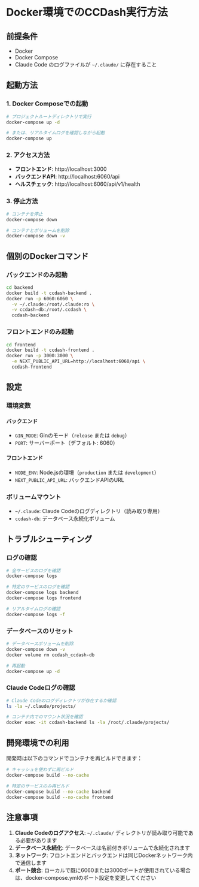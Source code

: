 # Docker環境でのCCDash実行方法

## 前提条件

- Docker
- Docker Compose
- Claude Code のログファイルが `~/.claude/` に存在すること

## 起動方法

### 1. Docker Composeでの起動

```bash
# プロジェクトルートディレクトリで実行
docker-compose up -d

# または、リアルタイムログを確認しながら起動
docker-compose up
```

### 2. アクセス方法

- **フロントエンド**: http://localhost:3000
- **バックエンドAPI**: http://localhost:6060/api
- **ヘルスチェック**: http://localhost:6060/api/v1/health

### 3. 停止方法

```bash
# コンテナを停止
docker-compose down

# コンテナとボリュームを削除
docker-compose down -v
```

## 個別のDockerコマンド

### バックエンドのみ起動

```bash
cd backend
docker build -t ccdash-backend .
docker run -p 6060:6060 \
  -v ~/.claude:/root/.claude:ro \
  -v ccdash-db:/root/.ccdash \
  ccdash-backend
```

### フロントエンドのみ起動

```bash
cd frontend
docker build -t ccdash-frontend .
docker run -p 3000:3000 \
  -e NEXT_PUBLIC_API_URL=http://localhost:6060/api \
  ccdash-frontend
```

## 設定

### 環境変数

#### バックエンド
- `GIN_MODE`: Ginのモード（`release` または `debug`）
- `PORT`: サーバーポート（デフォルト: 6060）

#### フロントエンド
- `NODE_ENV`: Node.jsの環境（`production` または `development`）
- `NEXT_PUBLIC_API_URL`: バックエンドAPIのURL

### ボリュームマウント

- `~/.claude`: Claude Codeのログディレクトリ（読み取り専用）
- `ccdash-db`: データベース永続化ボリューム

## トラブルシューティング

### ログの確認

```bash
# 全サービスのログを確認
docker-compose logs

# 特定のサービスのログを確認
docker-compose logs backend
docker-compose logs frontend

# リアルタイムログの確認
docker-compose logs -f
```

### データベースのリセット

```bash
# データベースボリュームを削除
docker-compose down -v
docker volume rm ccdash_ccdash-db

# 再起動
docker-compose up -d
```

### Claude Codeログの確認

```bash
# Claude Codeのログディレクトリが存在するか確認
ls -la ~/.claude/projects/

# コンテナ内でのマウント状況を確認
docker exec -it ccdash-backend ls -la /root/.claude/projects/
```

## 開発環境での利用

開発時は以下のコマンドでコンテナを再ビルドできます：

```bash
# キャッシュを使わずに再ビルド
docker-compose build --no-cache

# 特定のサービスのみ再ビルド
docker-compose build --no-cache backend
docker-compose build --no-cache frontend
```

## 注意事項

1. **Claude Codeのログアクセス**: `~/.claude/` ディレクトリが読み取り可能である必要があります
2. **データベース永続化**: データベースは名前付きボリュームで永続化されます
3. **ネットワーク**: フロントエンドとバックエンドは同じDockerネットワーク内で通信します
4. **ポート競合**: ローカルで既に6060または3000ポートが使用されている場合は、docker-compose.ymlのポート設定を変更してください